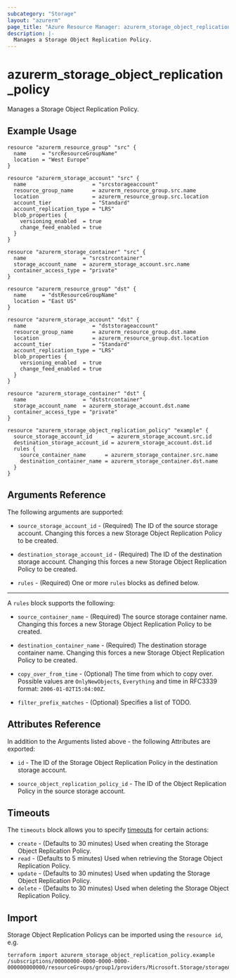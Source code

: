```yaml
---
subcategory: "Storage"
layout: "azurerm"
page_title: "Azure Resource Manager: azurerm_storage_object_replication_policy"
description: |-
  Manages a Storage Object Replication Policy.
---
```


# azurerm_storage_object_replication_policy

Manages a Storage Object Replication Policy.

## Example Usage

```hcl
resource "azurerm_resource_group" "src" {
  name     = "srcResourceGroupName"
  location = "West Europe"
}

resource "azurerm_storage_account" "src" {
  name                     = "srcstorageaccount"
  resource_group_name      = azurerm_resource_group.src.name
  location                 = azurerm_resource_group.src.location
  account_tier             = "Standard"
  account_replication_type = "LRS"
  blob_properties {
    versioning_enabled  = true
    change_feed_enabled = true
  }
}

resource "azurerm_storage_container" "src" {
  name                  = "srcstrcontainer"
  storage_account_name  = azurerm_storage_account.src.name
  container_access_type = "private"
}

resource "azurerm_resource_group" "dst" {
  name     = "dstResourceGroupName"
  location = "East US"
}

resource "azurerm_storage_account" "dst" {
  name                     = "dststorageaccount"
  resource_group_name      = azurerm_resource_group.dst.name
  location                 = azurerm_resource_group.dst.location
  account_tier             = "Standard"
  account_replication_type = "LRS"
  blob_properties {
    versioning_enabled  = true
    change_feed_enabled = true
  }
}

resource "azurerm_storage_container" "dst" {
  name                  = "dststrcontainer"
  storage_account_name  = azurerm_storage_account.dst.name
  container_access_type = "private"
}

resource "azurerm_storage_object_replication_policy" "example" {
  source_storage_account_id      = azurerm_storage_account.src.id
  destination_storage_account_id = azurerm_storage_account.dst.id
  rules {
    source_container_name      = azurerm_storage_container.src.name
    destination_container_name = azurerm_storage_container.dst.name
  }
}
```

## Arguments Reference

The following arguments are supported:

* `source_storage_account_id` - (Required) The ID of the source storage account. Changing this forces a new Storage Object Replication Policy to be created.

* `destination_storage_account_id` - (Required) The ID of the destination storage account. Changing this forces a new Storage Object Replication Policy to be created.

* `rules` - (Required) One or more `rules` blocks as defined below.

---

A `rules` block supports the following:

* `source_container_name` - (Required) The source storage container name. Changing this forces a new Storage Object Replication Policy to be created.

* `destination_container_name` - (Required) The destination storage container name. Changing this forces a new Storage Object Replication Policy to be created.

* `copy_over_from_time` - (Optional) The time from which to copy over. Possible values are `OnlyNewObjects`, `Everything` and time in RFC3339 format: `2006-01-02T15:04:00Z`.

* `filter_prefix_matches` - (Optional) Specifies a list of TODO.

## Attributes Reference

In addition to the Arguments listed above - the following Attributes are exported: 

* `id` - The ID of the Storage Object Replication Policy in the destination storage account.

* `source_object_replication_policy_id` - The ID of the Object Replication Policy in the source storage account.

## Timeouts

The `timeouts` block allows you to specify [timeouts](https://www.terraform.io/docs/configuration/resources.html#timeouts) for certain actions:

* `create` - (Defaults to 30 minutes) Used when creating the Storage Object Replication Policy.
* `read` - (Defaults to 5 minutes) Used when retrieving the Storage Object Replication Policy.
* `update` - (Defaults to 30 minutes) Used when updating the Storage Object Replication Policy.
* `delete` - (Defaults to 30 minutes) Used when deleting the Storage Object Replication Policy.

## Import

Storage Object Replication Policys can be imported using the `resource id`, e.g.

```shell
terraform import azurerm_storage_object_replication_policy.example /subscriptions/00000000-0000-0000-0000-000000000000/resourceGroups/group1/providers/Microsoft.Storage/storageAccounts/storageAccount1/objectReplicationPolicies/objectReplicationPolicy1
```
